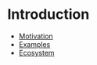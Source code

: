# Introduction

* [Motivation](Motivation.md)
* [Examples](Examples.md)
* [Ecosystem](Ecosystem.md)
